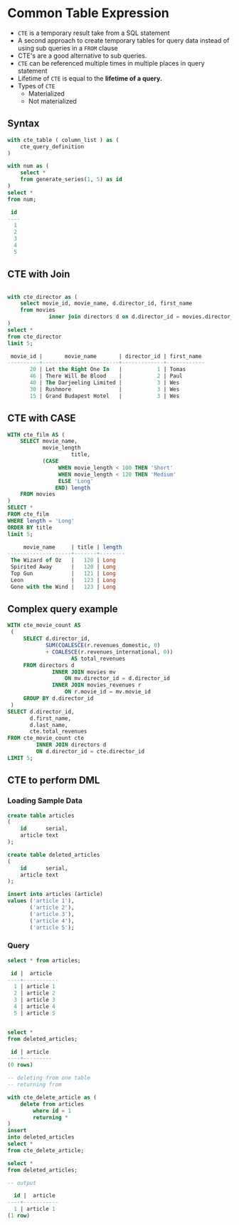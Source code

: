 # Common Table Expression

* `CTE` is a temporary result take from a SQL statement
* A second approach to create temporary tables for query data instead of using sub queries in a `FROM` clause 
* CTE's are a good alternative to sub queries.
* `CTE` can be referenced multiple times in multiple places in query statement
* Lifetime of `CTE` is equal to the **lifetime of a query.**
* Types of `CTE`
  * Materialized
  * Not materialized

## Syntax

```sql
with cte_table ( column_list ) as (
    cte_query_definition
)

with num as (
    select *
    from generate_series(1, 5) as id
)
select *
from num;

 id 
----
  1
  2
  3
  4
  5
```

## CTE with Join

```sql

with cte_director as (
    select movie_id, movie_name, d.director_id, first_name
    from movies
             inner join directors d on d.director_id = movies.director_id
)
select *
from cte_director
limit 5;

 movie_id |       movie_name       | director_id | first_name 
----------+------------------------+-------------+------------
       20 | Let the Right One In   |           1 | Tomas
       46 | There Will Be Blood    |           2 | Paul
       40 | The Darjeeling Limited |           3 | Wes
       30 | Rushmore               |           3 | Wes
       15 | Grand Budapest Hotel   |           3 | Wes
```

## CTE with CASE

```sql
WITH cte_film AS (
    SELECT movie_name,
           movie_length
                    title,
           (CASE
                WHEN movie_length < 100 THEN 'Short'
                WHEN movie_length < 120 THEN 'Medium'
                ELSE 'Long'
               END) length
    FROM movies
)
SELECT *
FROM cte_film
WHERE length = 'Long'
ORDER BY title
limit 5;

     movie_name     | title | length 
--------------------+-------+--------
 The Wizard of Oz   |   120 | Long
 Spirited Away      |   120 | Long
 Top Gun            |   121 | Long
 Leon               |   123 | Long
 Gone with the Wind |   123 | Long

```

## Complex query example

```sql
WITH cte_movie_count AS
 (
     SELECT d.director_id,
            SUM(COALESCE(r.revenues_domestic, 0) 
            + COALESCE(r.revenues_international, 0)) 
                    AS total_revenues
     FROM directors d
              INNER JOIN movies mv 
                  ON mv.director_id = d.director_id
              INNER JOIN movies_revenues r 
                  ON r.movie_id = mv.movie_id
     GROUP BY d.director_id
 )
SELECT d.director_id,
       d.first_name,
       d.last_name,
       cte.total_revenues
FROM cte_movie_count cte
         INNER JOIN directors d 
         ON d.director_id = cte.director_id
LIMIT 5;
```

## CTE to perform DML

### Loading Sample Data

```sql
create table articles
(
    id      serial,
    article text
);

create table deleted_articles
(
    id      serial,
    article text
);

insert into articles (article)
values ('article 1'),
       ('article 2'),
       ('article 3'),
       ('article 4'),
       ('article 5');
```

### Query

```sql
select * from articles;

 id |  article  
----+-----------
  1 | article 1
  2 | article 2
  3 | article 3
  4 | article 4
  5 | article 5


select *
from deleted_articles;

 id | article 
----+---------
(0 rows)

-- deleting from one table
-- returning from

with cte_delete_article as (
    delete from articles
        where id = 1
        returning *
)
insert
into deleted_articles
select *
from cte_delete_article;

select *
from deleted_articles;

-- output 

  id |  article  
----+-----------
  1 | article 1
(1 row)
```

